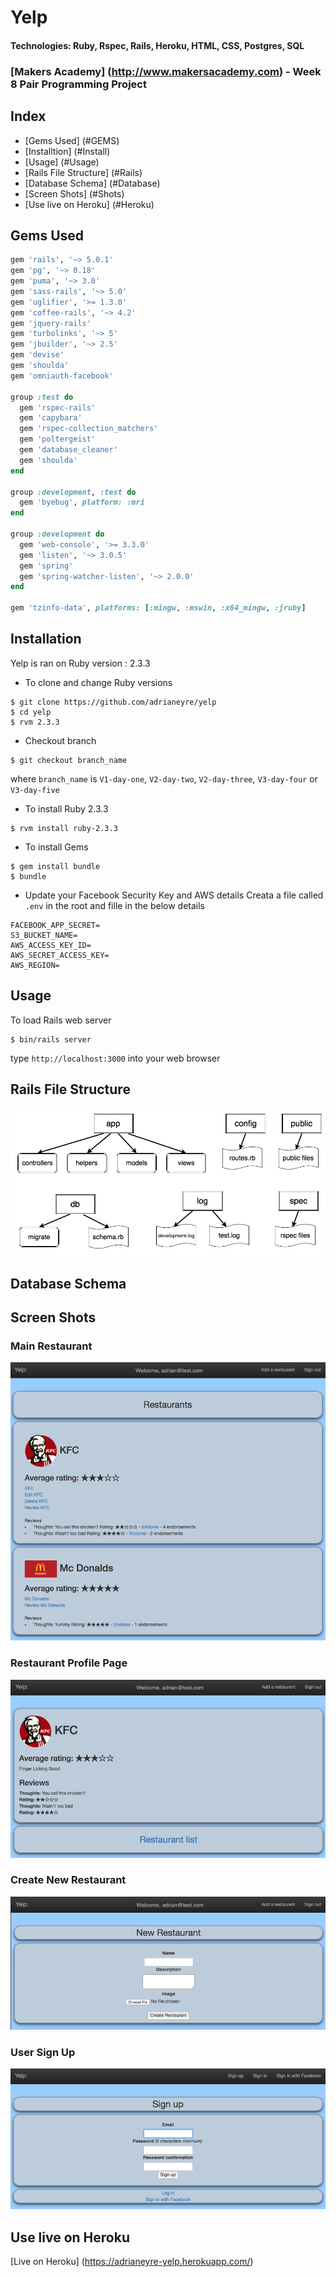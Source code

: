 # Yelp
#### Technologies: Ruby, Rspec, Rails, Heroku, HTML, CSS, Postgres, SQL
### [Makers Academy] (http://www.makersacademy.com) - Week 8 Pair Programming Project

## Index
* [Gems Used] (#GEMS)
* [Installtion] (#Install)
* [Usage] (#Usage)
* [Rails File Structure] (#Rails)
* [Database Schema] (#Database)
* [Screen Shots] (#Shots)
* [Use live on Heroku] (#Heroku)

## <a name="GEMS">Gems Used</a>
```ruby
gem 'rails', '~> 5.0.1'
gem 'pg', '~> 0.18'
gem 'puma', '~> 3.0'
gem 'sass-rails', '~> 5.0'
gem 'uglifier', '>= 1.3.0'
gem 'coffee-rails', '~> 4.2'
gem 'jquery-rails'
gem 'turbolinks', '~> 5'
gem 'jbuilder', '~> 2.5'
gem 'devise'
gem 'shoulda'
gem 'omniauth-facebook'

group :test do
  gem 'rspec-rails'
  gem 'capybara'
  gem 'rspec-collection_matchers'
  gem 'poltergeist'
  gem 'database_cleaner'
  gem 'shoulda'
end

group :development, :test do
  gem 'byebug', platform: :mri
end

group :development do
  gem 'web-console', '>= 3.3.0'
  gem 'listen', '~> 3.0.5'
  gem 'spring'
  gem 'spring-watcher-listen', '~> 2.0.0'
end

gem 'tzinfo-data', platforms: [:mingw, :mswin, :x64_mingw, :jruby]
```

## <a name="Install">Installation</a>
Yelp is ran on Ruby version : 2.3.3

* To clone and change Ruby versions
```shell
$ git clone https://github.com/adrianeyre/yelp
$ cd yelp
$ rvm 2.3.3
```
* Checkout branch
```
$ git checkout branch_name
```
where `branch_name` is `V1-day-one`, `V2-day-two`, `V2-day-three`, `V3-day-four` or `V3-day-five`
* To install Ruby 2.3.3
```shell
$ rvm install ruby-2.3.3
```
* To install Gems
```shell
$ gem install bundle
$ bundle
```
* Update your Facebook Security Key and AWS details
Creata a file called `.env` in the root and fille in the below details
```
FACEBOOK_APP_SECRET=
S3_BUCKET_NAME=
AWS_ACCESS_KEY_ID=
AWS_SECRET_ACCESS_KEY=
AWS_REGION=
```

## <a name="Usage">Usage</a>
To load Rails web server
```shell
$ bin/rails server
```
type `http://localhost:3000` into your web browser

## <a name="Rails">Rails File Structure</a>
[![RubyRails](https://raw.githubusercontent.com/adrianeyre/yelp/master/images/RubyRails.png)](https://raw.githubusercontent.com/adrianeyre/yelp/master/images/RubyRails.png "Ruby on Rails File Structure")

## <a name="Database">Database Schema</a>

## <a name="Shots">Screen Shots</a>
### Main Restaurant
[![Screenshot](https://raw.githubusercontent.com/adrianeyre/yelp/master/images/screenshot1.png)](https://raw.githubusercontent.com/adrianeyre/yelp/master/images/screenshot1.png "Screen Shot 1")

### Restaurant Profile Page
[![Screenshot](https://raw.githubusercontent.com/adrianeyre/yelp/master/images/screenshot2.png)](https://raw.githubusercontent.com/adrianeyre/yelp/master/images/screenshot2.png "Screen Shot 2")

### Create New Restaurant
[![Screenshot](https://raw.githubusercontent.com/adrianeyre/yelp/master/images/screenshot3.png)](https://raw.githubusercontent.com/adrianeyre/yelp/master/images/screenshot3.png "Screen Shot 3")

### User Sign Up
[![Screenshot](https://raw.githubusercontent.com/adrianeyre/yelp/master/images/screenshot4.png)](https://raw.githubusercontent.com/adrianeyre/yelp/master/images/screenshot4.png "Screen Shot 4")

## <a name="Heroku">Use live on Heroku</a>
[Live on Heroku] (https://adrianeyre-yelp.herokuapp.com/)
